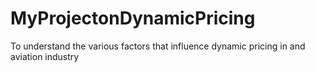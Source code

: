 # MyProjectonDynamicPricing
To understand the various factors that influence dynamic pricing in and aviation industry

